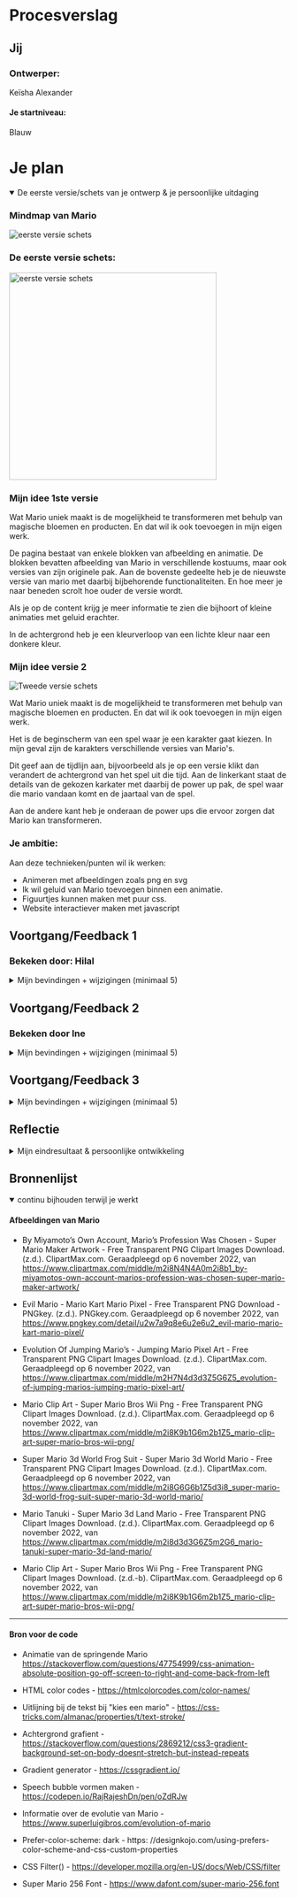 # Procesverslag

## Jij

### Ontwerper:

Keïsha Alexander

#### Je startniveau:

Blauw

# Je plan

<details open>
  <summary>De eerste versie/schets van je ontwerp & je persoonlijke uitdaging</summary>

### Mindmap van Mario

 <img src="readme-images/mindmap.png" alt="eerste versie schets">

### De eerste versie schets:

  <img src="readme-images/schets1.jpg" width="375px" alt="eerste versie schets">

### Mijn idee 1ste versie

Wat Mario uniek maakt is de mogelijkheid te transformeren met behulp van magische bloemen en producten. En dat wil ik ook toevoegen in mijn eigen werk.

De pagina bestaat van enkele blokken van afbeelding en animatie.
De blokken bevatten afbeelding van Mario in verschillende kostuums, maar ook versies van zijn originele pak. Aan de bovenste gedeelte heb je de nieuwste versie van mario met daarbij bijbehorende functionaliteiten. En hoe meer je naar beneden scrolt hoe ouder de versie wordt.

Als je op de content krijg je meer informatie te zien die bijhoort of kleine animaties met geluid erachter.

In de achtergrond heb je een kleurverloop van een lichte kleur naar een donkere kleur.

### Mijn idee versie 2

<img src="readme-images/schets2.jpg"  alt="Tweede versie schets">

Wat Mario uniek maakt is de mogelijkheid te transformeren met behulp van magische bloemen en producten. En dat wil ik ook toevoegen in mijn eigen werk.

Het is de beginscherm van een spel waar je een karakter gaat kiezen. In mijn geval zijn de karakters verschillende versies van Mario's.

Dit geef aan de tijdlijn aan, bijvoorbeeld als je op een versie klikt dan verandert de achtergrond van het spel uit die tijd. Aan de linkerkant staat de details van de gekozen karkater met daarbij de power up pak, de spel waar die mario vandaan komt en de jaartaal van de spel.

Aan de andere kant heb je onderaan de power ups die ervoor zorgen dat Mario kan transformeren.

### Je ambitie:

Aan deze technieken/punten wil ik werken:

- Animeren met afbeeldingen zoals png en svg
- Ik wil geluid van Mario toevoegen binnen een animatie.
- Figuurtjes kunnen maken met puur css.
- Website interactiever maken met javascript

</details>

## Voortgang/Feedback 1

### Bekeken door: Hilal

<details>
  <summary>Mijn bevindingen + wijzigingen (minimaal 5)</summary>
 
 ### Bevinding 1: Concept nog niet bij Mario

<img src="readme-images/schets1.jpg" width="375px" alt="eerste versie schets">

  <img src="readme-images\mario-world-versions.jpg" width="375px" alt="eerste versie schets">

Hierboven staat een voorbeeld van wat ik wilde bereiken met mijn eerste idee. Dus ik wilde een soort van collage maken van verschillende werelde versie die gord laat zien hoe mario heeft zich ontwikkeld als karakter. Maar ik had mijn eerste idee aan een medestudent laten zien en zij vond het passend bij het concept miste nog de speels karakter van Mario spellen, Want nu lijkt het meer van een stripboek dan een video game. Want ik wil naar voren laten brengen hoe Mario kan zich transformeren in verschillende kostuums door middel van power-ups.

### oplossing:

<img src="readme-images/schets2.jpg" width="375px" alt="Tweede versie schets">

Door die idee naar voren te laten brengen heb ik een nieuwe schetsen gemaakt. Mijn idee is een soort van een kies karakter spel. Waar de gebruiker verschillende Mario's kan kiezen (tijdlijn) en dan aan de linkerkant zie je meer details over de gekozen karakters. Verder kun je onderaan met knopjes mario transformeren.

### Bevinding 2: Nog geen progressive disclosure

Een van de voorwaarde voor dit project is dat de tijdlijn een manier progressive disclosure toegepast moet worden. In mijn eerste schetsen had ik dat nog niet laten zien maar ik heb meer schetsen gemaakt waar ik een paar ideën had bedacht
In mijn eerste schets had ik niet een sterke progressive disclosure toegepast omdat en die moest ik beter gaan uitwerken.

#### Oplossing:

Mijn eerste oplossing zou de kleine vierkanten met animatie omdraaien naar de achterkant waar je de informatie over de mario kan zien. Maar ik heb een andere ideen uitgewerkt. Ikheb aan de zijkant een off-brand Nintendo Switch gemaakt, waar je de Mario groter kan laten zien.

<img src="readme-images\versie1-progessive-disclosure.jpg" width="375px" alt="Progressive disclosure versie">

In de eerste versie wilde ik met een `<button></button>` de Nintendo switch vanuit de linkerkant naar de juiste positie komen. Dit kon ik doen met css animatie maar door de layout die ik heb gebouwd is het niet mogelijk om dit te implementeren.

Ik heb de Nintendo onzichtbaar gemaakt met `display: none;` en met knop zichtbaar laten maken. Om de knop te laten werken heb ik een click event toegevoegd. Dus als je op de rode paddenstoel klikt dan open je de Nintendo Switch.

 <img src="readme-images\progressive-disclosure-versie2.jpg"  alt="Nintendo Switch is onzichtbaar">


### Bevinding 3: Schets kan niet laten zien of het responsive is.

<img src="readme-images/schets2.jpg" width="375px" alt="Tweede versie schets">

Toen ik mijn schets laten zien had ik een opmerking gekregen dat mijn webpagina layout te complex is om het responsive te maken. Ook kreeg ik een idee om de webpagina responsive maken voor grotere schermen. Dus hieronder staan ongeveer bepaalde schetsen die ik heb gemaakt

#### oplossing:

<img src="readme-images\responsiveness.jpg" width="375px" alt="Responsive webpagina schets">

Voor mijn eerste idee dacht ik om de `<main>` te verdelen in drie kolommem met `display: flex`. En de `<body>` met `display: grid`.

Voor grotere chermen wil ik de margin van de `<main>` toenmen zodat de inhoud meer in het midden blijft. Vervolgens als de scherm groter is dan krijg je een achtergrond kleur.

In mijn laatste schets wilde ik de power-up-menu vertical zetten aan de zijkant door de beschikbare ruimte die er is.

### Bevinding 4: Laten zien dat Mario kan transformeren

In mijn idee heb ik aangegeven wat maakt mario uniek. Voor mij was dat Mario de mogelijkheid heeft om te transformeren met behulp van krachten in andere woorden power ups. Ik heb een idee gekregen om meer details toe te voegen in mijn ontwerp door verschillende knopjes te maken en als de gebruiker op een van die knopjes klikt, start een animatie of de achtergrond kleur verandert met een geluid daar achter. Dit is doen met javascript.

### oplossing:

Ik ga bijvoorbeeld aan de onderkant bij de footer een soort van menu maken met verschillende optie waar de gebruiker kan erop klikken. Als die op een van de power ups klikt dan kwam een soort van knipperende regeboog kleur met wat geluid erachter.

<img src="readme-images\power-menu-versie2.png" width="375px" alt="Power up Menu">

Hier is een screenshot van de power up men. Het bestaat de meest bekende krachten die mario gebruikt namelijk de rode paddenstoel, die zorgt dat Mario groter wordt. Maar ik heb dit button gebruikt om de Nintendo switch te verbergen. Verder heb je de vuur bloem, hier kan mario vuur aan zijn tegenstanders schieten. En zijn pak verandert wit en rood. Vervolgens heb je de ijs bloem kracht waar maar ijs kan schieten. De voorlaaste power up is een tanooki blad, tanooki betekent wasbeer in Japan en Mario krijgt een wasbeer kostuum waar hij met zijn start kan vliegen en tenslotte heb de sterretje kracht. Mario krijgt dan een regenboog kleur en hij krijgt meer snelheid en wordt sterker.

### Bevinding 5: Power up Menu maken

 <img src="readme-images/power-up-menu.png" width="375px" alt="Mario Krachten in illustrator gemaakt">

Ik heb de power up menu gemaakt op illustrator. Dan was het makkelijk om een svg van te maken. Ik heb op internet gezocht aan verschillende power-ups waar Mario zich kan transformeren.

</details>

## Voortgang/Feedback 2

### Bekeken door Ine

<details>
  <summary>Mijn bevindingen + wijzigingen (minimaal 5)</summary>
  
### Bevinding 1: Eerste versie ontwerp
   <img src="readme-images/versie1-pagina.png"  alt="Eerste digitale ontwerp">

Ik begon met het coderen van de eerste versie. Ik had nog geen plan over de kleurpallette maar wer over de layout dus ik heb ten eerste aan de layout gewerkt. Zoals het staat op me schets boven op. Ik heb hier eerst egbruikt gemaakt van grid en flex en helemaal aan het einde heb ik de gebruikt gemaakt van position voor onbelangrijke elementen.

De feedback die ik heb gekregen was dat de vormegving niet helemaal bij elkaar passen. Bijvoorbeeld ik heb op bepaalde onderdelen ronde hoeken en ergens ander scherpe hoeken. Verder zag de grijze nintendo switch niet verzorg uit maar in dit stadiun alleen gefocust op de layout van de webpagina.

### oplossing:

Ik heb ten eerste een kleur gezocht die passend is bij mario. Verder heb ik gezocht aan de begin scherm van een mario spel. En rood kwam meest naar voren.

   <img src="readme-images/versie2-pagina.png"  alt="Eerste ontwerp">

Ik heb de blauwe kleurverloop verandert in rood oranje kleur. De mario menu heb ik de blokjes transparant gemaakt met een rode kleurverloop.

De nintendo switch heb ik een bordeaux kleur gegeven zodat het past bij de thema.

Verder vond ik de kleur te fel, dus ik heb de achtergrond kleur van de body weer verandert naar blauw. Want de blauw geef rust aan je ogen en het past beter bij een mario wereld spel.
De achtergrond van de mario's heb ik wat transparanter gemaakt om een luchtig gevoel te geven want eigenlijk zijn we in de lucht. Uiteindelijk heb ik alle vormen een ronde hoek gegeven zodat ze een een geheel vormen.

### Bevinding 2: Mario afbeeldingen zoeken en dezelfde verhouding geven

Om een tijdlijn te maken ging onderzoeken over de evolutie van Mario. Hiermee kan ik de visuele stijl van mario bekijken met de bijbehorende videospel. Daarmee heb ik verschillende mario versies gevonden die ik kon toevoegen in mijn eigen ontwerp. Ik heb eerst gekeken aan de volgorde van de evolutie en heb daarvan mario versies gezocht op basis van die periode. Verder heb ik de afbeelding gedownload als png en toegevoegd in mijn afbeelding bestandmap.

### Oplossing

De enige probleem met de afbeeldingen waren dat ze allemaal een ander verhouding hadden dus als de afbeelding wordt vervangen door een andere afbeelding dan wordt de nintendo switch kleiner.
Dus ik heb ze allemaal dezelfde height en width gegeven met daarbij `object-fit: contain;`.

### Bevinding 3: Responsive voor grote en kleine schermen

Volgende stap voor mijn ontwerp is de onderdelen responsive te maken. Ik was eerst van plan om het responsive te maken bij grotere schermen. Maar daarna heb ik besloten om ook voor kleine schermen te maken. Ik had bovenop hoe ik hem wilde hebben.

### Oplossing:

 <img src="readme-images/ontwerp-mobile.png" width="375px" alt="Ontwerp voor kleinere schermen">

 Ik heb gebruikt gemaakt van media queries. Het is een makkelijke manier om je layout aan te passen bij bepaalde scherm grootte. 


 Voor kleine schermen heb ik  felx direction verandert in row enalles gingen gewoon onder elkaar te staan. DeMario Power up menu had een fixed position dus die moest ik eist naar rechts schuiven.

```
@media (max-width: 50em) {
  body {
    overflow-y: scroll;
  }

  main {
    display: flex;
    flex-direction: column;
  }
}

```

<img src="readme-images\responsive-grote-schermen.png" width="375px" alt="Responsive voor grotere schermen">

Voor de grotere schermen heb ik de margin toegevoegd  bij de `<main>`. Zodat de content meer in het midden blijft. De `<body>` had een grid dus ik heb de spatie tussen de grid items groter gemaakt dan lijkt het alsof de inhoud in het midden is gecentreerd. En als laatste is de power menu naar de rechterkant verplaatst op een verticale lijn. 
```
@media (min-width:100em) {
  body {
    gap: 5em;
  }

  main {
    /* background-color: red; */
    margin: 0 auto;
    width: 70%;
  }

  footer {
    top: 22%;
    right: 5em;
  }

  footer ul {
    flex-direction: column;
  }

}
```

### Bevinding 4: Progressive disclosure - Nintendo verbergen

Ik heb bovenaan bij voortgang 1 al genoemd wat  mijn plannen waren voor progressive disclosure. Ik heb uiteindelijk gekozen om de nintendo switch te verbergen en weergeven met een knop. Dus als je de webpagina laad dan zie je alleen de mario's menu. Zoals te zien is bij de foto onderaan. 

 <img src="readme-images/pagina-darkmode.png"  alt="Nintendo Switch is onzichtbaar">

#### Oplossing:

Ten eerste had ik een "haal me" knop die lijkt als de wolken in de achtergrond maar door een beperking dus ik heb besloten om de rode paddenstoel te gebruiken. Om een feedworward te geven heb ik de paddenstoel bewegen zodat het aandacht trekt om daar te klikken. 


Als je op de verschillende mario's klikt dan krijg je meer informatie te zien over die mario en zijn veranderingen. 
 
 <img src="readme-images\speech-bubble-versie1.png"  alt="Speech Bubbles versie 1">



 <img src="readme-images\speech-bubble-versie2.png"  alt="Speech Bubbles versie 2">


### Bevinding 5: Nintendo moet volledig in beeld
Tijdens mij tweede voortgangsgesprek werd een kritiek gegeven dat door de grootte van mijn afbeelding kwam de nintendo niet helemaal in beeld en qua vormgeving. 

### Oplossing
Ik moest een manier vinden om alle afbeelding die binnen de Nintendo Switch moet komen dezelfde verhoudingen hebben. Ik kon de verhouding aanpassen op adobe photoshop maar ik had een makkelijker manier  gevonden die je met css kan doen en dat is met object fit. Eerst wel voor alle afbeelding voor de nintendo switch een hoogte en breedte aangeven. 
Dus de afbeelding blijven nu op dezelfde grootte.

</details>

## Voortgang/Feedback 3

<details>
  <summary>Mijn bevindingen + wijzigingen (minimaal 5)</summary>
  
  ### Bevinding 1: Dark mode toegevoegd
Ik wilde proberen om donkere modus in mijn ontwerp te implementeren. Want er wordt elke keer kwam die onderwerp naar voren en krijg nooit de kans om dat te doen. Dus deze keer heb ik wel geprobeerd. 

De enige onderdeel die verandert is de achtergrond van de `<body>` en de header. Ik heb gebruikt gemaakt van custom properties en media queries (prefer-color-scheme: dark)om die te maken.
  #### Licht modus 
   <img src="readme-images\versie3-pagina.png"  alt="Licht modus">


  #### Donker modus
  
  <img src="readme-images\pagina-darkmode.png"  alt="Donker modus">


### Bevinding 2: Springende Mario
Mario spellen zijn bekend met verborgen paaseieren die de speler moet ontdekken zoals een geheime wereld of een bijzonders schat. Ik wilde ook paaseieren toevoegen in mijn concept. 

#### oplossing:
  <img src="readme-images\springende-mario.png"  alt="Springende Mario">

 Ik wilde dat een mario zich van de ene naar de andere kant springen. Ik wilde dat je een karakter zelf kan besturen met de muis en/of toesten bord. Dan lijkt het alsof de gebruiker een 2d  mario spel aan het spelen is. Ik ben nog niet zo technisch om die zelf te bouwen dus ik heb een andere alternatief gezocht.

Ik de  mario afbeelding  aan de onderkant gepositioneerd. Daarna heb ik in  de css twee animatie gemaakt. Een dat beweegt van links naar rechts en de andere animatie zorgt evoor dat de afbeelding springt. Met Javascript liet ik met de button de animatie pauseren en spelen. Het geeft een illusie dat mario aan het spelen bent. De knopje is  de joystick die te vinden is bij de nindtendo switch;




### Bevinding 3: Wisselende Beelden
De laatse onderdeel was om de website interactiever en dynamischer te maken met behulp van javascript. Ik heb javascript gebruikt bij buttons waar je acties moet uitvoeren. De buttons zijn onderdelen van de Nintendo Switch, de power up menu en de Mario selectie menu.

#### Power up menu
>Hier is een screenshot van de power up men. Het bestaat de meest bekende krachten die mario gebruikt namelijk de rode paddenstoel, die zorgt dat Mario groter wordt. Maar ik heb dit button gebruikt om de Nintendo switch te verbergen. Verder heb je de vuur bloem, hier kan mario vuur aan zijn tegenstanders schieten. En zijn pak verandert wit en rood. Vervolgens heb je de ijs bloem kracht waar maar ijs kan schieten. De voorlaaste power up is een tanooki blad, tanooki betekent wasbeer in Japan en Mario krijgt een wasbeer kostuum waar hij met zijn start kan vliegen en tenslotte heb de sterretje kracht. Mario krijgt dan een regenboog kleur en hij krijgt meer snelheid en wordt sterker.


Als je op de krachten klikt, dan kan je mario zien met zijn kostuum. Ook de naam verandert. 

 <img src="readme-images\tanooki-mario.png" width="375px" alt="Tanooki Mario">
 
 Hier is mario in een wasbeer pak.

 <img src="readme-images\pyro-mario.png"  alt="Pyro Mario">
  
  Hier is mario met vuur krachten.


### Bevinding 4: Geluid Toegevoegd
Een van mijn uitdagingen waren om geluid te gebruiken. Het is gelukt om die te doen. Om de geluid aan te zetten moet de gebruiker op de sterretje klikken. Als dat gebeurd dan verandert de achtergrond in een regeboog animatie terwijl het geluid zich afspeelt.

In meeste mario videogames speelt dit geluid af waneer  mario de ster pakt en ik dacht dat die een leuke toevoeging zou zijn.

 <img src="readme-images\regenboog-met-achtergrond.png"  alt="Regenboog animatie">


### Bevinding 5: Betere naam geving voor de buttons

</details>

## Reflectie

<details>
  <summary>Mijn eindresultaat & persoonlijke ontwikkeling</summary>

### Je uitkomst - karakteristiek screenshot(s):

  <img src="readme-images/dummy-plaatje.jpg" width="375px" alt="final ontwerp">

### Dit ging goed/Heb ik geleerd:

#### Donker modus
Met code leer je altijd iets nieuws. Dus  ja heb ik wat geleerd. Ten eerste kon ik eindelijk donker mode in een van projecten implementeren. Ik vond het geweldig. Volgende keer weer ik een toggle button maken waar je kan wisselen tussen de donkere en lichter modus.

#### Meer javascript te krijgen 
Vervolgens durfde ik meer dingen te proberen met Javascript. Nou tot nu is het niet zo efficient geschreven maar ik het begrijp het. Met javascript heb ik met knopjes verschillende dingen laten gebeuren zoals een animatie, foto verandering, geluid in de achtergrond en aanpassingen in de `<body>` achtergrond kleur. 


#### Meer animaties 
Voor de animaties ging ik niet over de top, maar had best veel geleerd onder andere de properties van animatie zoals `animation-fill-mode` waar je de animatie kan beindigen op bepaalde keyframes. Verder heb ik 

- Dark mode 
- Veel javascript
- Beter met animatie 
- Beter met Grid 


Korte omschrijving met plaatje(s)

  <img src="readme-images/dummy-plaatje.jpg" width="375px" alt="top">

### Dit was lastig/Is niet gelukt:

Korte omschrijving met plaatje(s)

- Figuurtje te maken met  css
- Wolken die van links naar rechts bewegen
- Complexe focus state 
- Om korte javascript te schrijven 


  <img src="readme-images/dummy-plaatje.jpg" width="375px" alt="bummer">
</details>

## Bronnenlijst

<details open>
<summary>continu bijhouden terwijl je werkt</summary>

#### Afbeeldingen van Mario

- By Miyamoto’s Own Account, Mario’s Profession Was Chosen - Super Mario Maker Artwork - Free Transparent PNG Clipart Images Download. (z.d.). ClipartMax.com. Geraadpleegd op 6 november 2022, van https://www.clipartmax.com/middle/m2i8N4N4A0m2i8b1_by-miyamotos-own-account-marios-profession-was-chosen-super-mario-maker-artwork/

- Evil Mario - Mario Kart Mario Pixel - Free Transparent PNG Download - PNGkey. (z.d.). PNGkey.com. Geraadpleegd op 6 november 2022, van https://www.pngkey.com/detail/u2w7a9q8e6u2e6u2_evil-mario-mario-kart-mario-pixel/

- Evolution Of Jumping Mario’s - Jumping Mario Pixel Art - Free Transparent PNG Clipart Images Download. (z.d.). ClipartMax.com. Geraadpleegd op 6 november 2022, van https://www.clipartmax.com/middle/m2H7N4d3d3Z5G6Z5_evolution-of-jumping-marios-jumping-mario-pixel-art/

- Mario Clip Art - Super Mario Bros Wii Png - Free Transparent PNG Clipart Images Download. (z.d.). ClipartMax.com. Geraadpleegd op 6 november 2022, van https://www.clipartmax.com/middle/m2i8K9b1G6m2b1Z5_mario-clip-art-super-mario-bros-wii-png/

- Super Mario 3d World Frog Suit - Super Mario 3d World Mario - Free Transparent PNG Clipart Images Download. (z.d.). ClipartMax.com. Geraadpleegd op 6 november 2022, van https://www.clipartmax.com/middle/m2i8G6G6b1Z5d3i8_super-mario-3d-world-frog-suit-super-mario-3d-world-mario/

- Mario Tanuki - Super Mario 3d Land Mario - Free Transparent PNG Clipart Images Download. (z.d.). ClipartMax.com. Geraadpleegd op 6 november 2022, van https://www.clipartmax.com/middle/m2i8d3d3G6Z5m2G6_mario-tanuki-super-mario-3d-land-mario/

- Mario Clip Art - Super Mario Bros Wii Png - Free Transparent PNG Clipart Images Download. (z.d.-b). ClipartMax.com. Geraadpleegd op 6 november 2022, van https://www.clipartmax.com/middle/m2i8K9b1G6m2b1Z5_mario-clip-art-super-mario-bros-wii-png/

---

#### Bron voor de code

- Animatie van de springende Mario https://stackoverflow.com/questions/47754999/css-animation-absolute-position-go-off-screen-to-right-and-come-back-from-left

- HTML color codes - https://htmlcolorcodes.com/color-names/

- Uitlijning bij de tekst bij "kies een mario" - https://css-tricks.com/almanac/properties/t/text-stroke/

- Achtergrond grafient - https://stackoverflow.com/questions/2869212/css3-gradient-background-set-on-body-doesnt-stretch-but-instead-repeats

- Gradient generator - https://cssgradient.io/

- Speech bubble vormen maken - https://codepen.io/RajRajeshDn/pen/oZdRJw

- Informatie over de evolutie van Mario - https://www.superluigibros.com/evolution-of-mario

- Prefer-color-scheme: dark - https: //designkojo.com/using-prefers-color-scheme-and-css-custom-properties

- CSS Filter() - https://developer.mozilla.org/en-US/docs/Web/CSS/filter

- Super Mario 256 Font - https://www.dafont.com/super-mario-256.font
</details>
